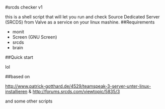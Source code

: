 #srcds checker v1

this is a shell script that will let you run and check Source Dedicated Server (SRCDS) from Valve as a service on your linux mashine.
##Requirements

* monit
* Screen (GNU Screen)
* srcds
* brain

##Quick start

lol

##based on 

http://www.patrick-gotthard.de/4529/teamspeak-3-server-unter-linux-installieren &
http://forums.srcds.com/viewtopic/5835/3

and some other scripts

